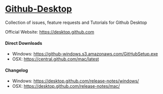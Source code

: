 # [Github-Desktop](https://github.com/Bluscream/Github-Desktop)
Collection of issues, feature requests and Tutorials for Github Desktop

Official Website: https://desktop.github.com

#### Direct Downloads
- Windows: https://github-windows.s3.amazonaws.com/GitHubSetup.exe
- OSX: https://central.github.com/mac/latest

#### Changelog
- Windows: https://desktop.github.com/release-notes/windows/
- OSX: https://desktop.github.com/release-notes/mac/
